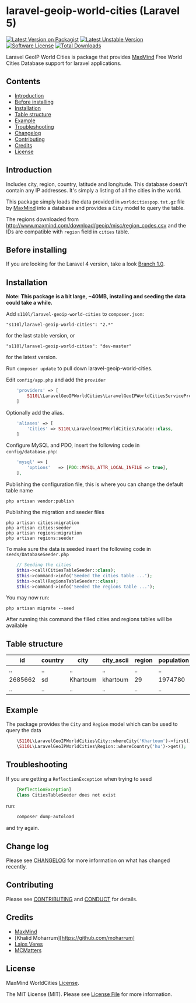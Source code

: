 # laravel-geoip-world-cities (Laravel 5)

[![Latest Version on Packagist][ico-version]][link-packagist]
[![Latest Unstable Version](https://poser.pugx.org/s110l/laravel-geoip-world-cities/v/unstable)](https://packagist.org/packages/s110l/laravel-geoip-world-cities)
[![Software License][ico-license]](https://github.com/s110l/laravel-geoip-world-cities/blob/master/LICENSE.md)
[![Total Downloads][ico-downloads]][link-downloads]

Laravel GeoIP World Cities is package that provides [MaxMind](https://www.maxmind.com/en/free-world-cities-database) Free World Cities Database support for laravel applications.

## Contents

- [Introduction](#introduction)
- [Before installing](#before-installing)
- [Installation](#installation)
- [Table structure](#table-structure)
- [Example](#example)
- [Troubleshooting](#troubleshooting)
- [Changelog](#changelog)
- [Contributing](#contributing)
- [Credits](#credits)
- [License](#license)


## Introduction

Includes city, region, country, latitude and longitude. This database doesn't contain any IP addresses. It's simply a listing of all the cities in the world.

This package simply loads the data provided in `worldcitiespop.txt.gz` file by [MaxMind](https://www.maxmind.com/) into a database and provides a `City` model to query the table.

The regions downloaded from http://www.maxmind.com/download/geoip/misc/region_codes.csv and the IDs are compatible with `region` field in `cities` table.

## Before installing

If you are looking for the Laravel 4 version, take a look [Branch 1.0](https://github.com/s110l/laravel-geoip-world-cities/tree/1.0).

## Installation

**Note: This package is a bit large, ~40MB, installing and seeding the data could take a while.**

Add `s110l/laravel-geoip-world-cities` to `composer.json`:

    "s110l/laravel-geoip-world-cities": "2.*"

for the last stable version, or

    "s110l/laravel-geoip-world-cities": "dev-master"

for the latest version.

Run `composer update` to pull down laravel-geoip-world-cities.

Edit `config/app.php` and add the `provider`

```php
    'providers' => [
        S110L\LaravelGeoIPWorldCities\LaravelGeoIPWorldCitiesServiceProvider::class,
    ]
```

Optionally add the alias.

```php
    'aliases' => [
        'Cities' => S110L\LaravelGeoIPWorldCities\Facade::class,
    ]
```

Configure MySQL and PDO, insert the following code in `config/database.php`:

```php
    'mysql' => [
        'options'   => [PDO::MYSQL_ATTR_LOCAL_INFILE => true],
    ],
```

Publishing the configuration file, this is where you can change the default table name

    php artisan vendor:publish

Publishing the migration and seeder files

    php artisan cities:migration
    php artisan cities:seeder
    php artisan regions:migration
    php artisan regions:seeder

To make sure the data is seeded insert the following code in `seeds/DatabaseSeeder.php`

```php
    // Seeding the cities
    $this->call(CitiesTableSeeder::class);
    $this->command->info('Seeded the cities table ...'); 
    $this->call(RegionsTableSeeder::class);
    $this->command->info('Seeded the regions table ...'); 
```

You may now run:

    php artisan migrate --seed
    
After running this command the filled cities and regions tables will be available

## Table structure

| id       | country  | city      | city_ascii  | region  | population  | latitude  | longitude  |
| -------- | ---------| --------- | ----------- | ------- | ----------- | --------- | ---------- |
| ..       | ..       | ..        | ..          | ..      | ..          | ..        | ..         |
| 2685662  | sd       | Khartoum  | khartoum    | 29      | 1974780     | 15.588056 | 32.534167  |
| ..       | ..       | ..        | ..          | ..      | ..          | ..        | ..         |

## Example

The package provides the `City` and `Region` model which can be used to query the data

```php
    \S110L\LaravelGeoIPWorldCities\City::whereCity('Khartoum')->first();
    \S110L\LaravelGeoIPWorldCities\Region::whereCountry('hu')->get();
```

## Troubleshooting

If you are getting a `ReflectionException` when trying to seed

```php
    [ReflectionException]                   
    Class CitiesTableSeeder does not exist 
```

run:

```php
    composer dump-autoload
```

and try again.

## Change log

Please see [CHANGELOG](CHANGELOG.md) for more information on what has changed recently.

## Contributing

Please see [CONTRIBUTING](CONTRIBUTING.md) and [CONDUCT](CONDUCT.md) for details.

## Credits

- [MaxMind](https://www.maxmind.com)
- [Khalid Moharrum][https://github.com/moharrum]
- [Lajos Veres][link-author]
- [MCMatters](https://github.com/MCMatters)

## License

MaxMind WorldCities [License](http://download.maxmind.com/download/geoip/database/LICENSE_WC.txt).

The MIT License (MIT). Please see [License File](LICENSE.md) for more information.

[ico-version]: https://img.shields.io/packagist/v/moharrum/laravel-geoip-world-cities.svg?style=flat-square
[ico-license]: https://img.shields.io/badge/license-MIT-brightgreen.svg?style=flat-square
[ico-downloads]: https://img.shields.io/packagist/dt/moharrum/laravel-geoip-world-cities.svg?style=flat-square

[link-packagist]: https://packagist.org/packages/moharrum/laravel-geoip-world-cities
[link-downloads]: https://packagist.org/packages/moharrum/laravel-geoip-world-cities
[link-author]: https://github.com/s110l
[link-contributors]: ../../contributors
